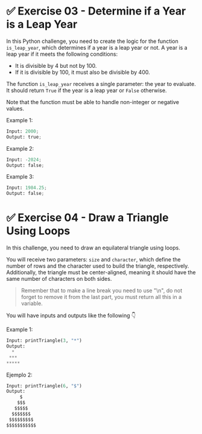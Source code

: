 # ✅ Exercise 03 - Determine if a Year is a Leap Year

In this Python challenge, you need to create the logic for the function `is_leap_year`, which determines if a year is a leap year or not. A year is a leap year if it meets the following conditions:

- It is divisible by 4 but not by 100.
- If it is divisible by 100, it must also be divisible by 400.

The function `is_leap_year` receives a single parameter: the year to evaluate. It should return `True` if the year is a leap year or `False` otherwise.

Note that the function must be able to handle non-integer or negative values.

Example 1:

```python
Input: 2000;
Output: true;
```

Example 2:

```python
Input: -2024;
Output: false;
```

Example 3:

```python
Input: 1984.25;
Output: false;
```

# ✅ Exercise 04 - Draw a Triangle Using Loops

In this challenge, you need to draw an equilateral triangle using loops.

You will receive two parameters: `size` and `character`, which define the number of rows and the character used to build the triangle, respectively. Additionally, the triangle must be center-aligned, meaning it should have the same number of characters on both sides.

> Remember that to make a line break you need to use "\n", do not forget to remove it from the last part, you must return all this in a variable.

You will have inputs and outputs like the following 👇

Example 1:

```python
Input: printTriangle(3, "*")
Output:
  *
 ***
*****
```

Ejemplo 2:

```python
Input: printTriangle(6, "$")
Output:
     $
    $$$
   $$$$$
  $$$$$$$
 $$$$$$$$$
$$$$$$$$$$$
```
